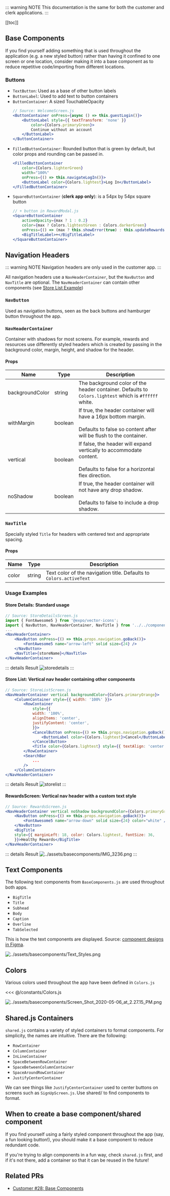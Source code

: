 <!-- Embedded with the <Content/> Vue component into Customer/Clerk sections -->

::: warning NOTE
This documentation is the same for both the customer and clerk applications.
:::

[[toc]]

## Base Components

If you find yourself adding something that is used throughout the application (e.g. a new styled button) rather than having it confined to one screen or one location, consider making it into a base component as to reduce repetitive code/importing from different locations.

### Buttons
- `TextButton`: Used as a base of other button labels
- `ButtonLabel`: Used to add text to button containers
- `ButtonContainer`: A sized TouchableOpacity
    ``` jsx
    // Source: WelcomeScreen.js
    <ButtonContainer onPress={async () => this.guestLogin()}>
        <ButtonLabel style={{ textTransform: 'none' }}
            color={Colors.primaryGreen}>
            Continue without an account
        </ButtonLabel>
    </ButtonContainer>
    ```
- `FilledButtonContainer`: Rounded button that is green by default, but color props and rounding can be passed in.
    ``` jsx
    <FilledButtonContainer
        color={Colors.lighterGreen}
        width="100%"
        onPress={() => this.navigateLogIn()}>
        <ButtonLabel color={Colors.lightest}>Log In</ButtonLabel>
    </FilledButtonContainer>
    ```
- `SquareButtonContainer` (**clerk app only**): is a 54px by 54px square button 
    ```jsx
    // + button in RewardModal.js
    <SquareButtonContainer
        activeOpacity={max ? 1 : 0.2}
        color={max ? Colors.lightestGreen : Colors.darkerGreen}
        onPress={() => (max ? this.showError(true) : this.updateRewardsApplied(true))}>
        <BigTitleLabel>+</BigTitleLabel>
    </SquareButtonContainer>
    ```
## Navigation Headers
::: warning NOTE
Navigation headers are only used in the customer app.
:::

All navigation headers use a `NavHeaderContainer`, but the `NavButton` and `NavTitle` are optional. The `NavHeaderContainer` can contain other components (see [Store List Example](#store-list-vertical-nav-header-containing-other-components))

### `NavButton`
Used as navigation buttons, seen as the back buttons and hamburger button throughout the app.

### `NavHeaderContainer`
Container with shadows for most screens. For example, rewards and resources use differently styled headers which is created by passing in the background color, margin, height, and shadow for the header.

#### Props
| Name            | Type    | Description                                                                                                                             |
| --------------- | ------- | --------------------------------------------------------------------------------------------------------------------------------------- |
| backgroundColor | string  | The background color of the header container. Defaults to `Colors.lightest` which is `#ffffff` white.                                   |
| withMargin      | boolean | If true, the header container will have a 16px bottom margin.<br><br>Defaults to false so content after will be flush to the container. |
| vertical        | boolean | If false, the header will expand vertically to accommodate content.<br><br>Defaults to false for a horizontal flex direction.           |
| noShadow        | boolean | If true, the header container will not have any drop shadow.<br><br>Defaults to false to include a drop shadow.                         |

### `NavTitle`
Specially styled `Title` for headers with centered text and appropriate spacing.

#### Props
| Name  | Type   | Description                                                         |
| ----- | ------ | ------------------------------------------------------------------- |
| color | string | Text color of the navigation title. Defaults to `Colors.activeText` |


### Usage Examples

#### Store Details: Standard usage
``` jsx
// Source: StoreDetailsScreen.js
import { FontAwesome5 } from '@expo/vector-icons';
import { NavButton, NavHeaderContainer, NavTitle } from '../../components/BaseComponents';
...
<NavHeaderContainer>
    <NavButton onPress={() => this.props.navigation.goBack()}>
        <FontAwesome5 name="arrow-left" solid size={24} />
    </NavButton>
    <NavTitle>{storeName}</NavTitle>
</NavHeaderContainer>
```
::: details Result
![storedetails](../assets/basecomponents/storedetails.png)
:::
#### Store List: Vertical nav header containing other components
```jsx
// Source: StoreListScreen.js
<NavHeaderContainer vertical backgroundColor={Colors.primaryOrange}>
    <ColumnContainer style={{ width: '100%' }}>
        <RowContainer
            style={{
            width: '100%',
            alignItems: 'center',
            justifyContent: 'center',
            }}>
            <CancelButton onPress={() => this.props.navigation.goBack()}>
                <ButtonLabel color={Colors.lightest}>Cancel</ButtonLabel>
            </CancelButton>
            <Title color={Colors.lightest} style={{ textAlign: 'center' }}>Find a store</Title>
        </RowContainer>
        <SearchBar
            ...
        />
    </ColumnContainer>
</NavHeaderContainer>
```
::: details Result
![storelist](../assets/basecomponents/storelist.png)
:::
#### RewardsScreen: Vertical nav header with a custom text style
```jsx
// Source: RewardsScreen.js
<NavHeaderContainer vertical noShadow backgroundColor={Colors.primaryGreen}>
    <NavButton onPress={() => this.props.navigation.goBack()}>
        <FontAwesome5 name="arrow-down" solid size={24} color="white" />
    </NavButton>
    <BigTitle
    style={{ marginLeft: 18, color: Colors.lightest, fontSize: 36,
    }}>Healthy Rewards</BigTitle>
</NavHeaderContainer>
```
::: details Result
![../assets/basecomponents/IMG_3236.png](../assets/basecomponents/IMG_3236.png)
:::

## Text Components
The following text components from `BaseComponents.js` are used throughout both apps.
- `BigTitle`
- `Title`
- `Subhead`
- `Body`
- `Caption`
- `Overline`
- `TabSelected`

This is how the text components are displayed. Source: [component designs in Figma](../shared/design.md#shared-components).

![../assets/basecomponents/Text_Styles.png](../assets/basecomponents/Text_Styles.png)

## Colors

Various colors used throughout the app have been defined in `Colors.js`

<<< @/constants/Colors.js

![../assets/basecomponents/Screen_Shot_2020-05-06_at_2.27.15_PM.png](../assets/basecomponents/Screen_Shot_2020-05-06_at_2.27.15_PM.png)

## Shared.js Containers

`shared.js` contains a variety of styled containers to format components. For simplicity, the names are intuitive. There are the following:

- `RowContainer`
- `ColumnContainer`
- `InLineContainer`
- `SpaceBetweenRowContainer`
- `SpaceBetweenColumnContainer`
- `SpaceAroundRowContainer`
- `JustifyCenterContainer`

We can see things like `JustifyCenterContainer` used to center buttons on screens such as `SignUpScreen.js.`Use shared/ to find components to format.

## When to create a base component/shared component

If you find yourself using a fairly styled component throughout the app (say, a fun looking button!), you should make it a base component to reduce redundant code.

If you're trying to align components in a fun way, check `shared.js` first, and if it's not there, add a container so that it can be reused in the future!

## Related PRs
- [Customer #28: Base Components](https://github.com/calblueprint/dccentralkitchen/pull/28)